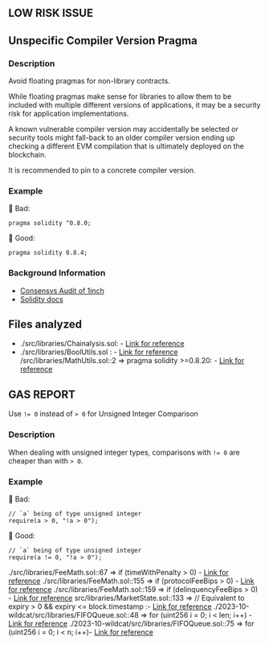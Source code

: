## LOW RISK ISSUE
## Unspecific Compiler Version Pragma

### Description

Avoid floating pragmas for non-library contracts.

While floating pragmas make sense for libraries to allow them to be included
with multiple different versions of applications, it may be a security risk for
application implementations.

A known vulnerable compiler version may accidentally be selected or security
tools might fall-back to an older compiler version ending up checking
a different EVM compilation that is ultimately deployed on the blockchain.

It is recommended to pin to a concrete compiler version.

### Example

🤦 Bad:
```solidity
pragma solidity ^0.8.0;
```

🚀 Good:
```solidity
pragma solidity 0.8.4;
```

### Background Information

- [Consensys Audit of 1inch](https://consensys.net/diligence/audits/2020/12/1inch-liquidity-protocol/#unspecific-compiler-version-pragma)
- [Solidity docs](https://docs.soliditylang.org/en/latest/layout-of-source-files.html?highlight=pragma#version-pragma)


## Files analyzed
- ./src/libraries/Chainalysis.sol: - [Link for reference](https://github.com/code-423n4/2023-10-wildcat/blob/18bda5daf6a668cfe5dd6c0749a908e193e7b90c/src/libraries/Chainalysis.sol#L2)
- ./src/libraries/BoolUtils.sol : - [Link for reference](https://github.com/code-423n4/2023-10-wildcat/blob/18bda5daf6a668cfe5dd6c0749a908e193e7b90c/src/libraries/BoolUtils.sol#L2)
/src/libraries/MathUtils.sol::2 => pragma solidity >=0.8.20: - [Link for reference](https://github.com/code-423n4/2023-10-wildcat/blob/18bda5daf6a668cfe5dd6c0749a908e193e7b90c/src/libraries/MathUtils.sol#L2)


## GAS REPORT

Use `!= 0` instead of `> 0` for Unsigned Integer Comparison

### Description

When dealing with unsigned integer types, comparisons with `!= 0` are cheaper
than with `> 0`.

### Example

🤦 Bad:
```solidity
// `a` being of type unsigned integer
require(a > 0, "!a > 0");
```

🚀 Good:
```solidity
// `a` being of type unsigned integer
require(a != 0, "!a > 0");
```

./src/libraries/FeeMath.sol::67 => if (timeWithPenalty > 0) - [Link for reference](https://github.com/code-423n4/2023-10-wildcat/blob/18bda5daf6a668cfe5dd6c0749a908e193e7b90c/src/libraries/FeeMath.sol#L67)
./src/libraries/FeeMath.sol::155 => if (protocolFeeBips > 0) - [Link for reference](https://github.com/code-423n4/2023-10-wildcat/blob/18bda5daf6a668cfe5dd6c0749a908e193e7b90c/src/libraries/FeeMath.sol#L155)
./src/libraries/FeeMath.sol::159 => if (delinquencyFeeBips > 0) - [Link for reference](https://github.com/code-423n4/2023-10-wildcat/blob/18bda5daf6a668cfe5dd6c0749a908e193e7b90c/src/libraries/FeeMath.sol#L159)
src/libraries/MarketState.sol::133 => // Equivalent to expiry > 0 && expiry <= block.timestamp :- [Link for reference](https://github.com/code-423n4/2023-10-wildcat/blob/18bda5daf6a668cfe5dd6c0749a908e193e7b90c/src/libraries/MarketState.sol#L134)
./2023-10-wildcat/src/libraries/FIFOQueue.sol::48 => for (uint256 i = 0; i < len; i++) - [Link for reference](https://github.com/code-423n4/2023-10-wildcat/blob/18bda5daf6a668cfe5dd6c0749a908e193e7b90c/src/libraries/FIFOQueue.sol#L48)
./2023-10-wildcat/src/libraries/FIFOQueue.sol::75 => for (uint256 i = 0; i < n; i++)- [Link for reference](https://github.com/code-423n4/2023-10-wildcat/blob/18bda5daf6a668cfe5dd6c0749a908e193e7b90c/src/libraries/FIFOQueue.sol#L48)
## 
